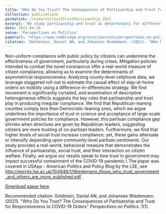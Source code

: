 ```yaml
---
title: "Who Do You Trust? The Consequences of Partisanship and Trust for Responsiveness to COVID-19 Orders"
collection: publications
permalink: /research/CovidTrustPartisanship_2021
excerpt: 'We study partisanship and trust as determinants for differential compliance with COVID-19 stay-at-home orders.'
date: 2021-04-16
venue: 'Perspectives on Politics'
paperurl: 'https://www.cambridge.org/core/journals/perspectives-on-politics/article/who-do-you-trust-the-consequences-of-partisanship-and-trust-for-public-responsiveness-to-covid19-orders/466134E376AD87F52441F26F3BE7D653#article'
citation: 'Goldstein, Daniel AN, and Johannes Wiedemann. (2021). "Who Do You Trust? The Consequences of Partisanship and Trust for Responsiveness to COVID-19 Orders" <i>Perspectives on Politics</i>. 1(1).'
---
```

Non-uniform compliance with public policy by citizens can undermine the effectiveness of government, particularly during crises. Mitigation policies intended to combat the novel coronavirus offer a real-world measure of citizen compliance, allowing us to examine the determinants of asymmetrical responsiveness. Analyzing county-level cellphone data, we leverage staggered roll-out to estimate the causal effect of stay-at-home orders on mobility using a difference-in-differences strategy. We find movement is significantly curtailed, and examination of descriptive heterogeneous effects suggests the key roles that partisanship and trust play in producing irregular compliance. We find that Republican-leaning counties comply less than Democratic-leaning ones, which we argue underlines the importance of trust in science and acceptance of large-scale government policies for compliance. However, this partisan compliance gap shrinks when directives are given by Republican leaders, suggesting citizens are more trusting of co-partisan leaders. Furthermore, we find that higher levels of social trust increase compliance; yet, these gains attenuate or intensify depending upon community-level partisan sentiments. Our study provides a real-world, behavioral measure that demonstrates the influence of partisanship, social trust, and their interaction on citizen welfare. Finally, we argue our results speak to how trust in government may impact successful containment of the COVID-19 pandemic.\\
The paper was covered in USApp - American Politics and Policy Blog by the LSE, see http://eprints.lse.ac.uk/104948/1/Wiedemann_those_who_trust_government_and_others_are_more_published.pdf .

[Download paper here](http://academicpages.github.io/files/WiedemannGoldstein_CovidTrustPartisanship.pdf)

Recommended citation: Goldstein, Daniel AN, and Johannes Wiedemann. (2021). "Who Do You Trust? The Consequences of Partisanship and Trust for Responsiveness to COVID-19 Orders" <i>Perspectives on Politics</i>. 1(1).
